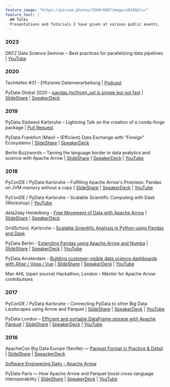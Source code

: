 ```yaml
---
feature_image: "https://picsum.photos/2560/600?image=1026&blur"
feature_text: |
  ## Talks
  Presentations and Tutorials I have given at various public events.
---
```


### 2023

DKFZ Data Science Seminar – Best practices for parallelizing data pipelines \| [YouTube](https://www.youtube.com/watch?v=BZD5SKpC8rg)

### 2020

Techtiefen #31 - Effiziente Datenverarbeitung \| [Podcast](https://techtiefen.de/31-effiziente-datenverarbeitung/)

PyData Global 2020 – [pandas.(to/from)_sql is simple but not fast](https://global.pydata.org/talks/135) \|
[SlideShare](https://de2.slideshare.net/xhochy/pandastofromsql-is-simple-but-not-fast) \|
[SpeakerDeck](https://speakerdeck.com/xhochy/to-sql-is-simple-but-not-fast)

### 2019

PyData Südwest Karlsruhe – Lightning Talk on the creation of a conda-forge package \|
[Pull Request](https://github.com/conda-forge/staged-recipes/pull/10028)

PyData Frankfurt (Main) – (Efficient) Data Exchange with "Foreign" Ecosystems \|
[SlideShare](https://de.slideshare.net/xhochy/pydata-frankfurt-efficient-data-exchange-with-foreign-ecosystems) \|
[SpeakerDeck](https://speakerdeck.com/xhochy/pydata-frankfurt-efficient-data-exchange-with-foreign-ecosystems)

Berlin Buzzwords – Taming the language border in data analytics and science with Apache Arrow \|
[SlideShare](https://de.slideshare.net/xhochy/berlin-buzzwords-2019-taming-the-language-border-in-data-analytics-and-science-with-apache-arrow) \|
[SpeakerDeck](https://speakerdeck.com/xhochy/berlin-buzzwords-2019-taming-the-language-border-in-data-analytics-and-science-with-apache-arrow) \|
[YouTube](https://www.youtube.com/watch?v=IeHl_KluuDQ)

### 2018

PyConDE / PyData Karlsruhe – Fulfilling Apache Arrow's Promises: Pandas on JVM memory without a copy \|
[SlideShare](https://www.slideshare.net/xhochy/fulfilling-apache-arrows-promises-pandas-on-jvm-memory-without-a-copy) \|
[SpeakerDeck](https://speakerdeck.com/xhochy/fulfilling-apache-arrows-promises-pandas-on-jvm-memory-without-a-copy) \|
[YouTube](https://www.youtube.com/watch?v=xW7IOaQvDsU)

PyConDE / PyData Karlsruhe – Scalable Scientific Computing with Dask (Workshop) \|
[YouTube](https://www.youtube.com/watch?v=OhstDq8l3OM)

data2day Heidelberg - [Free Movement of Data with Apache Arrow](https://www.data2day.de/veranstaltung-7341-free-movement-of-data-with-apache-arrow.html) \|
[SlideShare](https://www.slideshare.net/xhochy/free-movement-of-data-with-apache-arrow-data2day-2018) \|
[SpeakerDeck](https://speakerdeck.com/xhochy/free-movement-of-data-with-apache-arrow)

GridSchool, Karlsruhe – [Scalable Scientific Analysis in Python using Pandas and Dask](https://indico.scc.kit.edu/event/427/contributions/4281/)

PyData Berlin - [Extending Pandas using Apache Arrow and Numba](https://pydata.org/berlin2018/schedule/presentation/36/) \|
[SlideShare](https://www.slideshare.net/xhochy/extending-pandas-using-apache-arrow-and-numba) \|
[SpeakerDeck](https://speakerdeck.com/xhochy/extending-pandas-using-apache-arrow-and-numba) \|
[YouTube](https://www.youtube.com/watch?v=tvmX8YAFK80)

PyData Amsterdam - [Building customer-visible data science dashboards with Altair / Vega / Vue](https://pydata.org/amsterdam2018/schedule/presentation/6/) \|
[SlideShare](https://www.slideshare.net/xhochy/pydata-amsterdam-2018-building-customervisible-data-science-dashboards-with-altair-vega-vue) \|
[SpeakerDeck](https://speakerdeck.com/xhochy/vue) \|
[YouTube](https://www.youtube.com/watch?v=4L568emKOvs)

Man AHL (open source) Hackathon, London – Mentor for Apache Arrow contributions

### 2017

PyConDE / PyData Karlsruhe – Connecting PyData to other Big Data Landscapes using Arrow and Parquet \|
[SlideShare](https://www.slideshare.net/xhochy/pyconde-pydata-karlsruhe-2017-connecting-pydata-to-other-big-data-landscapes-using-arrow-and-parquet) \|
[SpeakerDeck](https://speakerdeck.com/xhochy/pydata-karlsruhe-2017-connecting-pydata-to-other-big-data-landscapes-using-arrow-and-parquet) \|
[YouTube](https://www.youtube.com/watch?v=-IvLScEcoO8)

PyData London – [Efficient and portable DataFrame storage with Apache Parquet](https://pydata.org/london2017/schedule/presentation/54/) \|
[SlideShare](https://www.slideshare.net/xhochy/pydata-london-2017-efficient-and-portable-dataframe-storage-with-apache-parquet) \|
[SpeakerDeck](https://speakerdeck.com/xhochy/pydata-london-2017-efficient-and-portable-dataframe-storage-with-apache-parquet) \|
[YouTube](https://www.youtube.com/watch?v=H_dLfHETO0g)

### 2016

ApacheCon Big Data Europe (Seville) — [Parquet Format in Practice & Detail](https://apachebigdataeu2016.sched.com/event/8Tzw/parquet-format-in-practice-detail-uwe-l-korn-blue-yonder) \|
[SlideShare](https://www.slideshare.net/xhochy/apachecon-europe-big-data-2016-parquet-in-practice-detail) \|
[SpeackerDeck](https://speakerdeck.com/xhochy/apachecon-europe-big-data-2016-parquet-format-in-practice-and-detail)

[Software Engineering Daily - Apache Arrow](https://softwareengineeringdaily.com/2016/07/17/apache-arrow-with-uwe-korn/)

PyData Paris — How Apache Arrow and Parquet boost cross-language interoperability \|
[SlideShare](https://www.slideshare.net/xhochy/how-apache-arrow-and-parquet-boost-crosslanguage-interoperability) \|
[SpeakerDeck](https://speakerdeck.com/xhochy/how-apache-arrow-and-parquet-boost-cross-language-interoperability) \|
[YouTube](https://www.youtube.com/watch?v=ZGIIsK3-aJY)
